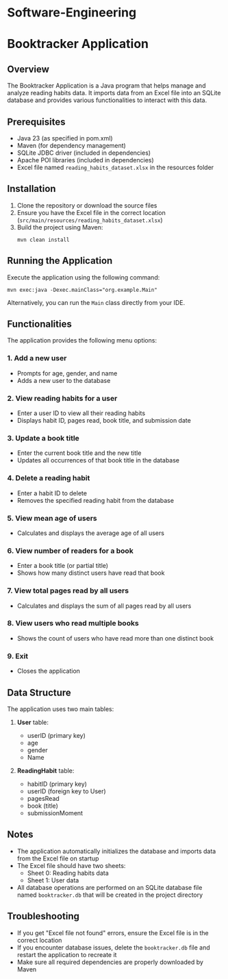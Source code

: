 # Software-Engineering
# Booktracker Application

## Overview

The Booktracker Application is a Java program that helps manage and analyze reading habits data. It imports data from an Excel file into an SQLite database and provides various functionalities to interact with this data.

## Prerequisites

- Java 23 (as specified in pom.xml)
- Maven (for dependency management)
- SQLite JDBC driver (included in dependencies)
- Apache POI libraries (included in dependencies)
- Excel file named `reading_habits_dataset.xlsx` in the resources folder

## Installation

1. Clone the repository or download the source files
2. Ensure you have the Excel file in the correct location (`src/main/resources/reading_habits_dataset.xlsx`)
3. Build the project using Maven:
   ```
   mvn clean install
   ```

## Running the Application

Execute the application using the following command:
```
mvn exec:java -Dexec.mainClass="org.example.Main"
```

Alternatively, you can run the `Main` class directly from your IDE.

## Functionalities

The application provides the following menu options:

### 1. Add a new user
- Prompts for age, gender, and name
- Adds a new user to the database

### 2. View reading habits for a user
- Enter a user ID to view all their reading habits
- Displays habit ID, pages read, book title, and submission date

### 3. Update a book title
- Enter the current book title and the new title
- Updates all occurrences of that book title in the database

### 4. Delete a reading habit
- Enter a habit ID to delete
- Removes the specified reading habit from the database

### 5. View mean age of users
- Calculates and displays the average age of all users

### 6. View number of readers for a book
- Enter a book title (or partial title)
- Shows how many distinct users have read that book

### 7. View total pages read by all users
- Calculates and displays the sum of all pages read by all users

### 8. View users who read multiple books
- Shows the count of users who have read more than one distinct book

### 9. Exit
- Closes the application

## Data Structure

The application uses two main tables:

1. **User** table:
   - userID (primary key)
   - age
   - gender
   - Name

2. **ReadingHabit** table:
   - habitID (primary key)
   - userID (foreign key to User)
   - pagesRead
   - book (title)
   - submissionMoment

## Notes

- The application automatically initializes the database and imports data from the Excel file on startup
- The Excel file should have two sheets:
  - Sheet 0: Reading habits data
  - Sheet 1: User data
- All database operations are performed on an SQLite database file named `booktracker.db` that will be created in the project directory

## Troubleshooting

- If you get "Excel file not found" errors, ensure the Excel file is in the correct location
- If you encounter database issues, delete the `booktracker.db` file and restart the application to recreate it
- Make sure all required dependencies are properly downloaded by Maven
